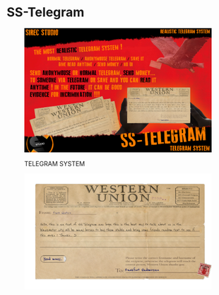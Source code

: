 # SS-Telegram

<figure><img src="../.gitbook/assets/TELEGRAM (1).png" alt=""><figcaption><p>TELEGRAM SYSTEM</p></figcaption></figure>

<figure><img src="../.gitbook/assets/gfddgfdgfdfgdf.png" alt=""><figcaption></figcaption></figure>
